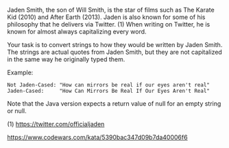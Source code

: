Jaden Smith, the son of Will Smith, is the star of films such as The Karate Kid (2010) and After Earth (2013). Jaden is also known for some of his philosophy that he delivers via Twitter. (1) When writing on Twitter, he is known for almost always capitalizing every word.

Your task is to convert strings to how they would be written by Jaden Smith. The strings are actual quotes from Jaden Smith, but they are not capitalized in the same way he originally typed them.

Example:
~~~
Not Jaden-Cased: "How can mirrors be real if our eyes aren't real"
Jaden-Cased:     "How Can Mirrors Be Real If Our Eyes Aren't Real"
~~~
Note that the Java version expects a return value of null for an empty string or null.

(1) https://twitter.com/officialjaden

https://www.codewars.com/kata/5390bac347d09b7da40006f6
